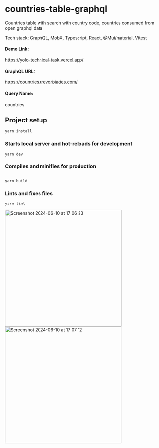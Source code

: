 # countries-table-graphql

Countries table with search with country code, countries consumed from open graphql data

Tech stack: GraphQL, MobX, Typescript, React, @Mui/material, Vitest

#### Demo Link: 
https://yolo-technical-task.vercel.app/

#### GraphQL URL: 
https://countries.trevorblades.com/

#### Query Name: 
countries

## Project setup

```
yarn install
```

### Starts local server and hot-reloads for development

```
yarn dev
```

### Compiles and minifies for production

```

yarn build
```

### Lints and fixes files

```
yarn lint
```

<img width="378" alt="Screenshot 2024-06-10 at 17 06 23" src="https://github.com/onurkayahan/countries-table-graphql/assets/34922440/6a5aaaa2-36d7-4fab-bb9f-022e59c8022e">
<img width="377" alt="Screenshot 2024-06-10 at 17 07 12" src="https://github.com/onurkayahan/countries-table-graphql/assets/34922440/d998f5d6-e540-40cc-bc1f-001b96679a3b">
